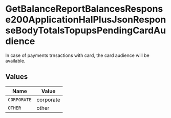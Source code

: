 # GetBalanceReportBalancesResponse200ApplicationHalPlusJsonResponseBodyTotalsTopupsPendingCardAudience

In case of payments trnsactions with card, the card audience will be available.


## Values

| Name        | Value       |
| ----------- | ----------- |
| `CORPORATE` | corporate   |
| `OTHER`     | other       |